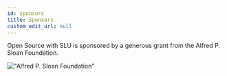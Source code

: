 ```yaml
---
id: sponsors
title: Sponsors
custom_edit_url: null
---
```


Open Source with SLU is sponsored by a generous grant from the Alfred P. Sloan Foundation.

!["Alfred P. Sloan Foundation"](/img/Sloan_Logo-1B-SMALL-Gold-Blue.png)